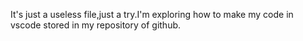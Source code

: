 It's just a useless file,just a try.I'm exploring how to make my code in vscode stored in my repository of github. 
